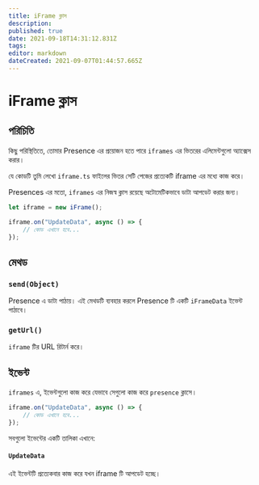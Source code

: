```yaml
---
title: iFrame ক্লাস
description:
published: true
date: 2021-09-18T14:31:12.831Z
tags:
editor: markdown
dateCreated: 2021-09-07T01:44:57.665Z
---
```


# iFrame ক্লাস

## পরিচিতি

কিছু পরিস্থিতিতে, তোমার Presence এর প্রয়োজন হতে পারে `iframes` এর ভিতরের এলিমেন্টগুলো অ্যাক্সেস করার।

যে কোডটি তুমি লেখো `iframe.ts` ফাইলের ভিতর সেটি পেজের প্রত্যেকটি iframe এর মধ্যে কাজ করে।

Presences এর মতো, `iframes` এর নিজস্ব ক্লাস রয়েছে অটোমেটিকভাবে ডাটা আপডেট করার জন্য।

```ts
let iframe = new iFrame();

iframe.on("UpdateData", async () => {
    // কোড এখানে হবে...
});
```

## মেথড

### `send(Object)`
Presence এ ডাটা পাঠায়। এই মেথডটি ব্যবহার করলে Presence টি একটি `iFrameData` ইভেন্ট পাঠাবে।

### `getUrl()`
`iframe` টির URL রিটার্ন করে।

## ইভেন্ট
`iframes` এ, ইভেন্টগুলো কাজ করে যেভাবে সেগুলো কাজ করে `presence` ক্লাসে।

```ts
iframe.on("UpdateData", async () => {
    // কোড এখানে হবে...
});
```

সবগুলো ইভেন্টের একটি তালিকা এখানে:

#### `UpdateData`

এই ইভেন্টটি প্রত্যেকবার কাজ করে যখন iframe টি আপডেট হচ্ছে।

